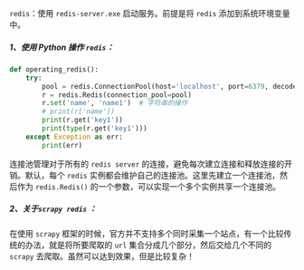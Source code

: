 `redis`：使用 `redis-server.exe` 启动服务。前提是将 `redis` 添加到系统环境变量中。

##### 1、使用 Python 操作 `redis`： #####

```python
def operating_redis():
    try:
        pool = redis.ConnectionPool(host='localhost', port=6379, decode_responses=True)	# 连接池
        r = redis.Redis(connection_pool=pool)
        r.set('name', 'name1')	# 字符串的操作
        # print(r['name'])
        print(r.get('key1'))
        print(type(r.get('key1')))
    except Exception as err:
        print(err)
```

连接池管理对于所有的 `redis server` 的连接，避免每次建立连接和释放连接的开销。默认，每个 `redis` 实例都会维护自己的连接池。这里先建立一个连接池，然后作为 `redis.Redis()` 的一个参数，可以实现一个多个实例共享一个连接池。

##### **2、关于`scrapy redis`** ： #####

在使用 `scrapy` 框架的时候，官方并不支持多个同时采集一个站点，有一个比较传统的办法，就是将所要爬取的 `url` 集合分成几个部分，然后交给几个不同的 `scrapy` 去爬取。虽然可以达到效果，但是比较复杂！